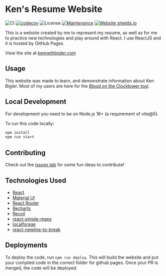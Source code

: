 # Ken's Resume Website

![CI](https://github.com/kennethbigler/react-home/workflows/CI/badge.svg)
[![codecov](https://codecov.io/gh/kennethbigler/react-home/branch/main/graph/badge.svg?token=MEHKW2MF4N)](https://codecov.io/gh/kennethbigler/react-home)
![License](https://img.shields.io/github/license/kennethbigler/react-home)
[![Maintenance](https://img.shields.io/badge/Maintained%3F-yes-green.svg)](https://github.com/kennethbigler/react-home/graphs/commit-activity)
[![Website shields.io](https://img.shields.io/website-up-down-green-red/http/shields.io.svg)](http://kennethbigler.com)

This is a website created by me to represent my resume, as well as for me to practice new technologies and play around with React. I use ReactJS and it is hosted by GitHub Pages.

View the site at [kennethbigler.com](http://www.kennethbigler.com/)

## Usage

This website was made to learn, and demonstrate information about Ken Bigler. Most of my users are here for the [Blood on the Clocktower tool](https://www.kennethbigler.com/#/games/botc).

## Local Development

For development you need to be on Node.js 18+ (a requirement of vite@5).

To run this code locally:

```bash
npm install
npm run start
```

## Contributing

Check out the [issues tab](https://github.com/kennethbigler/react-home/issues) for some fun ideas to contribute!

## Technologies Used

* [React](https://react.dev/)
* [Material UI](https://mui.com/material-ui/)
* [React Router](https://reactrouter.com/en/main)
* [Recharts](https://recharts.org/en-US/)
* [Recoil](https://recoiljs.org/)
* [react-simple-maps](https://www.react-simple-maps.io/)
* [localforage](https://github.com/localForage/localForage)
* [react-newline-to-break](https://github.com/Stychen/React-Newline-to-Break)

## Deployments

To deploy the code, run `npm run deploy`. This will build the website and put your compiled code in the correct folder for github pages. Once your PR is merged, the code will be deployed.

